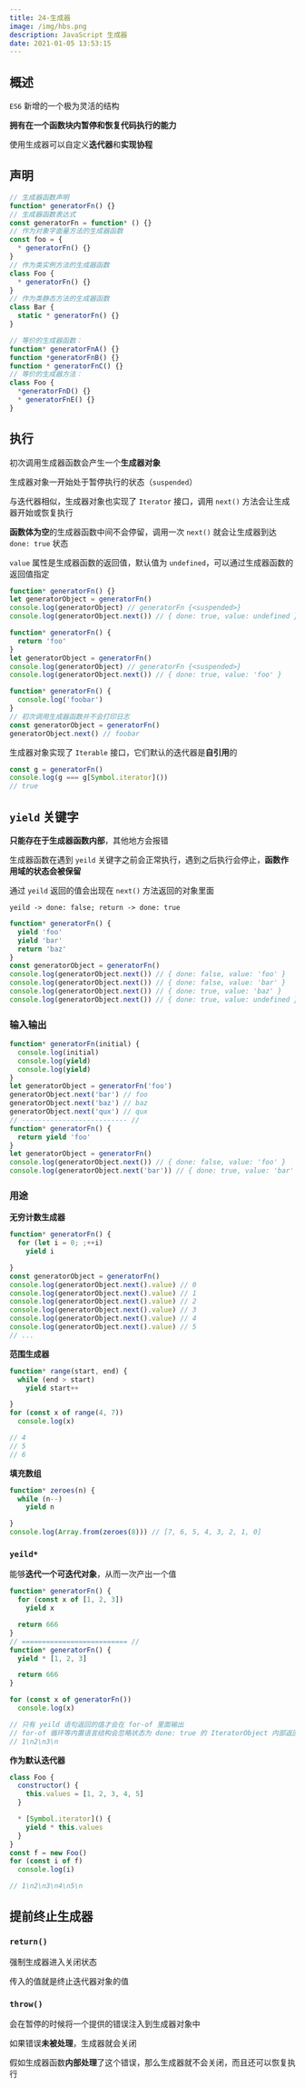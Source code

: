 ```yaml
---
title: 24-生成器
image: /img/hbs.png
description: JavaScript 生成器
date: 2021-01-05 13:53:15
---
```



## 概述

`ES6` 新增的一个极为灵活的结构

**拥有在一个函数块内暂停和恢复代码执行的能力**

使用生成器可以自定义**迭代器**和**实现协程**

## 声明

```js
// 生成器函数声明
function* generatorFn() {}
// 生成器函数表达式
const generatorFn = function* () {}
// 作为对象字面量方法的生成器函数
const foo = {
  * generatorFn() {}
}
// 作为类实例方法的生成器函数
class Foo {
  * generatorFn() {}
}
// 作为类静态方法的生成器函数
class Bar {
  static * generatorFn() {}
}

// 等价的生成器函数：
function* generatorFnA() {}
function *generatorFnB() {}
function * generatorFnC() {}
// 等价的生成器方法：
class Foo {
  *generatorFnD() {}
  * generatorFnE() {}
}
```

<n-alert title="箭头函数不能用来定义生成器函数" type="warning"></n-alert>

## 执行

初次调用生成器函数会产生一个**生成器对象**

生成器对象一开始处于暂停执行的状态（`suspended`）

与迭代器相似，生成器对象也实现了 `Iterator` 接口，调用 `next()` 方法会让生成器开始或恢复执行

**函数体为空**的生成器函数中间不会停留，调用一次 `next()` 就会让生成器到达 `done: true` 状态

`value` 属性是生成器函数的返回值，默认值为 `undefined`，可以通过生成器函数的返回值指定

```js
function* generatorFn() {}
let generatorObject = generatorFn()
console.log(generatorObject) // generatorFn {<suspended>}
console.log(generatorObject.next()) // { done: true, value: undefined }

function* generatorFn() {
  return 'foo'
}
let generatorObject = generatorFn()
console.log(generatorObject) // generatorFn {<suspended>}
console.log(generatorObject.next()) // { done: true, value: 'foo' }
```

<n-alert title="生成器函数只会在初次调用 next() 方法后开始执行" type="info"></n-alert>

```js
function* generatorFn() {
  console.log('foobar')
}
// 初次调用生成器函数并不会打印日志
const generatorObject = generatorFn()
generatorObject.next() // foobar
```

生成器对象实现了 `Iterable` 接口，它们默认的迭代器是**自引用**的

```js
const g = generatorFn()
console.log(g === g[Symbol.iterator]())
// true
```

## `yield` 关键字

**只能存在于生成器函数内部**，其他地方会报错

生成器函数在遇到 `yeild` 关键字之前会正常执行，遇到之后执行会停止，**函数作用域的状态会被保留**

通过 `yeild` 返回的值会出现在 `next()` 方法返回的对象里面

`yeild -> done: false; return -> done: true`

```js
function* generatorFn() {
  yield 'foo'
  yield 'bar'
  return 'baz'
}
const generatorObject = generatorFn()
console.log(generatorObject.next()) // { done: false, value: 'foo' }
console.log(generatorObject.next()) // { done: false, value: 'bar' }
console.log(generatorObject.next()) // { done: true, value: 'baz' }
console.log(generatorObject.next()) // { done: true, value: undefined }
```

### 输入输出


<n-alert title="第一次调用 next() 传入的值不会被使用" type="info"></n-alert>

```js
function* generatorFn(initial) {
  console.log(initial)
  console.log(yield)
  console.log(yield)
}
let generatorObject = generatorFn('foo')
generatorObject.next('bar') // foo
generatorObject.next('baz') // baz
generatorObject.next('qux') // qux
// -------------------------- //
function* generatorFn() {
  return yield 'foo'
}
let generatorObject = generatorFn()
console.log(generatorObject.next()) // { done: false, value: 'foo' }
console.log(generatorObject.next('bar')) // { done: true, value: 'bar' }
```

### 用途

**无穷计数生成器**

```js
function* generatorFn() {
  for (let i = 0; ;++i)
    yield i

}
const generatorObject = generatorFn()
console.log(generatorObject.next().value) // 0
console.log(generatorObject.next().value) // 1
console.log(generatorObject.next().value) // 2
console.log(generatorObject.next().value) // 3
console.log(generatorObject.next().value) // 4
console.log(generatorObject.next().value) // 5
// ...
```

**范围生成器**

```js
function* range(start, end) {
  while (end > start)
    yield start++

}
for (const x of range(4, 7))
  console.log(x)

// 4
// 5
// 6
```

**填充数组**

```js
function* zeroes(n) {
  while (n--)
    yield n

}
console.log(Array.from(zeroes(8))) // [7, 6, 5, 4, 3, 2, 1, 0]
```

### `yeild*`

能够**迭代一个可迭代对象**，从而一次产出一个值

```js
function* generatorFn() {
  for (const x of [1, 2, 3])
    yield x

  return 666
}
// ========================== //
function* generatorFn() {
  yield * [1, 2, 3]

  return 666
}

for (const x of generatorFn())
  console.log(x)

// 只有 yeild 语句返回的值才会在 for-of 里面输出
// for-of 循环等内置语言结构会忽略状态为 done: true 的 IteratorObject 内部返回的值
// 1\n2\n3\n
```

**作为默认迭代器**

```js
class Foo {
  constructor() {
    this.values = [1, 2, 3, 4, 5]
  }

  * [Symbol.iterator]() {
    yield * this.values
  }
}
const f = new Foo()
for (const i of f)
  console.log(i)

// 1\n2\n3\n4\n5\n
```

## 提前终止生成器

### `return()`

强制生成器进入关闭状态

传入的值就是终止迭代器对象的值

### `throw()`

会在暂停的时候将一个提供的错误注入到生成器对象中

如果错误**未被处理**，生成器就会关闭

假如生成器函数**内部处理**了这个错误，那么生成器就不会关闭，而且还可以恢复执行


<n-alert title="错误处理会跳过对应的 yield" type="info"></n-alert>
<br />
<n-alert class="mt-5" title="如果生成器对象还没有开始执行，那么调用 throw() 抛出的错误不会在函数内部被捕获，因为这相当于在函数块外部抛出了错误" type="warning"></n-alert>
